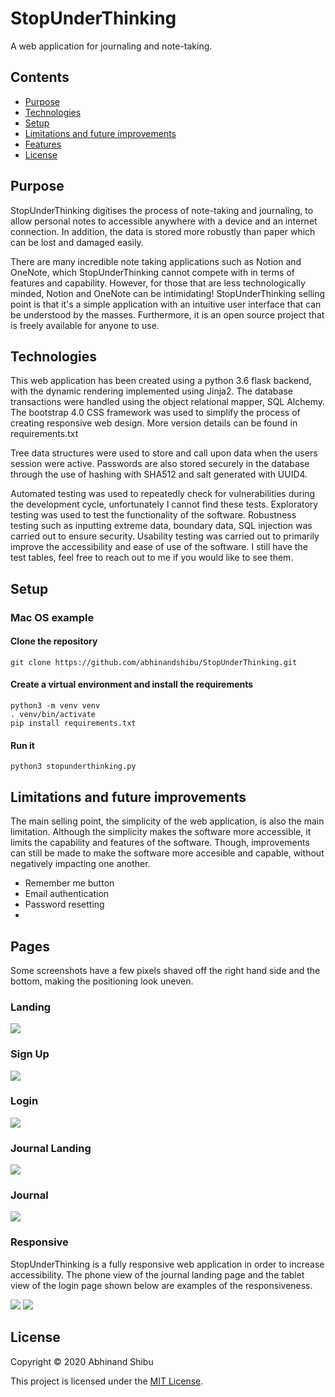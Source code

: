 # StopUnderThinking

A web application for journaling and note-taking.

## Contents
* [Purpose](#purpose)
* [Technologies](#technologies)
* [Setup](#setup)
* [Limitations and future improvements](#limitations-and-future-improvements)
* [Features](#features)
* [License](#license)

## Purpose

StopUnderThinking digitises the process of note-taking and journaling, to allow personal notes to accessible anywhere with a device and an internet connection. In addition, the data is stored more robustly than paper which can be lost and damaged easily.

There are many incredible note taking applications such as Notion and OneNote, which StopUnderThinking cannot compete with in terms of features and capability. However, for those that are less technologically minded, Notion and OneNote can be intimidating! StopUnderThinking selling point is that it's a simple application with an intuitive user interface that can be understood by the masses. Furthermore, it is an open source project that is freely available for anyone to use.

## Technologies

This web application has been created using a python 3.6 flask backend, with the dynamic rendering implemented using Jinja2. The database transactions were handled using the object relational mapper, SQL Alchemy. The bootstrap 4.0 CSS framework was used to simplify the process of creating responsive web design. More version details can be found in requirements.txt

Tree data structures were used to store and call upon data when the users session were active. Passwords are also stored securely in the database through the use of hashing with SHA512 and salt generated with UUID4. 

Automated testing was used to repeatedly check for vulnerabilities during the development cycle, unfortunately I cannot find these tests. Exploratory testing was used to test the functionality of the software. Robustness testing such as inputting extreme data, boundary data, SQL injection was carried out to ensure security. Usability testing was carried out to primarily improve the accessibility and ease of use of the software. I still have the test tables, feel free to reach out to me if you would like to see them.

## Setup

### Mac OS example

#### Clone the repository
```
git clone https://github.com/abhinandshibu/StopUnderThinking.git
```

#### Create a virtual environment and install the requirements
```
python3 -m venv venv
. venv/bin/activate
pip install requirements.txt
```

#### Run it
```
python3 stopunderthinking.py
```

## Limitations and future improvements

The main selling point, the simplicity of the web application, is also the main limitation. Although the simplicity makes the software more accessible, it limits the capability and features of the software. Though, improvements can still be made to make the software more accesible and capable, without negatively impacting one another.

* Remember me button
* Email authentication
* Password resetting
* 

## Pages

Some screenshots have a few pixels shaved off the right hand side and the bottom, making the positioning look uneven.

### Landing
<img src="/images/landing.png">

### Sign Up
<img src="/images/signup.png">

### Login
<img src="/images/login.png">

### Journal Landing
<img src="/images/journal-landing.png">

### Journal
<img src="/images/journal.png">

### Responsive

StopUnderThinking is a fully responsive web application in order to increase accessibility. The phone view of the journal landing page and the tablet view of the login page shown below are examples of the responsiveness.

<img src="/images/journal-land-phone.png">

<img src="/images/login-tablet.png">

## License

Copyright © 2020 Abhinand Shibu

This project is licensed under the [MIT License](License).
